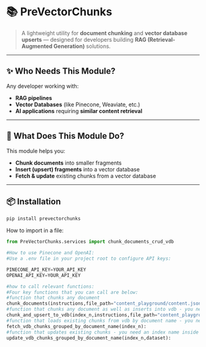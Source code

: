 # 📚 PreVectorChunks

> A lightweight utility for **document chunking** and **vector database upserts** — designed for developers building **RAG (Retrieval-Augmented Generation)** solutions.

---

## ✨ Who Needs This Module?
Any developer working with:
- **RAG pipelines**
- **Vector Databases** (like Pinecone, Weaviate, etc.)
- **AI applications** requiring **similar content retrieval**

---


## 🎯 What Does This Module Do?
This module helps you:
- **Chunk documents** into smaller fragments  
- **Insert (upsert) fragments** into a vector database  
- **Fetch & update** existing chunks from a vector database  

---

## 📦 Installation
```bash
pip install prevectorchunks
````
How to import in a file:  
```python
from PreVectorChunks.services import chunk_documents_crud_vdb

#How to use Pinecone and OpenAI:
#Use a .env file in your project root to configure API keys:

PINECONE_API_KEY=YOUR_API_KEY
OPENAI_API_KEY=YOUR_API_KEY

#how to call relevant functions:
#Four key functions that you can call are below: 
#function that chunks any document 
chunk_documents(instructions,file_path="content_playground/content.json"): 
#function that chunks any document as well as inserts into vdb - you need an index name inside index_n
chunk_and_upsert_to_vdb(index_n,instructions,file_path="content_playground/content.json"): 
#function that loads existing chunks from vdb by document name - you need an index name inside index_n 
fetch_vdb_chunks_grouped_by_document_name(index_n): 
#function that updates existing chunks - you need an index name inside index_n 
update_vdb_chunks_grouped_by_document_name(index_n,dataset):
```